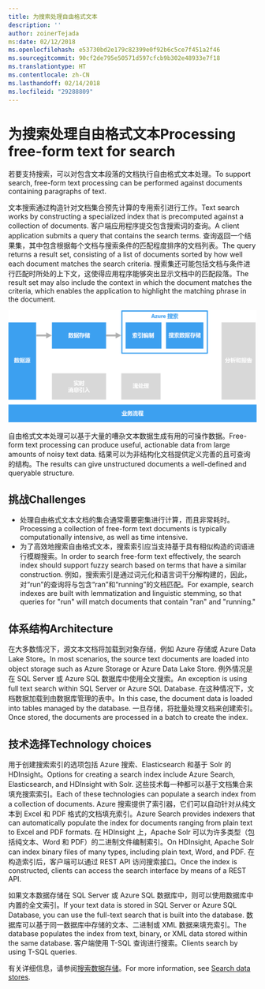 ```yaml
---
title: 为搜索处理自由格式文本
description: ''
author: zoinerTejada
ms:date: 02/12/2018
ms.openlocfilehash: e53730bd2e179c82399e0f92b6c5ce7f451a2f46
ms.sourcegitcommit: 90cf2de795e50571d597cfcb9b302e48933e7f18
ms.translationtype: HT
ms.contentlocale: zh-CN
ms.lasthandoff: 02/14/2018
ms.locfileid: "29288809"
---
```

# <a name="processing-free-form-text-for-search"></a><span data-ttu-id="0affb-102">为搜索处理自由格式文本</span><span class="sxs-lookup"><span data-stu-id="0affb-102">Processing free-form text for search</span></span>

<span data-ttu-id="0affb-103">若要支持搜索，可以对包含文本段落的文档执行自由格式文本处理。</span><span class="sxs-lookup"><span data-stu-id="0affb-103">To support search, free-form text processing can be performed against documents containing paragraphs of text.</span></span>

<span data-ttu-id="0affb-104">文本搜索通过构造针对文档集合预先计算的专用索引进行工作。</span><span class="sxs-lookup"><span data-stu-id="0affb-104">Text search works by constructing a specialized index that is precomputed against a collection of documents.</span></span> <span data-ttu-id="0affb-105">客户端应用程序提交包含搜索词的查询。</span><span class="sxs-lookup"><span data-stu-id="0affb-105">A client application submits a query that contains the search terms.</span></span> <span data-ttu-id="0affb-106">查询返回一个结果集，其中包含根据每个文档与搜索条件的匹配程度排序的文档列表。</span><span class="sxs-lookup"><span data-stu-id="0affb-106">The query returns a result set, consisting of a list of documents sorted by how well each document matches the search criteria.</span></span> <span data-ttu-id="0affb-107">搜索集还可能包括文档与条件进行匹配时所处的上下文，这使得应用程序能够突出显示文档中的匹配段落。</span><span class="sxs-lookup"><span data-stu-id="0affb-107">The result set may also include the context in which the document matches the criteria, which enables the application to highlight the matching phrase in the document.</span></span> 

![](./images/search-pipeline.png)

<span data-ttu-id="0affb-108">自由格式文本处理可以基于大量的嘈杂文本数据生成有用的可操作数据。</span><span class="sxs-lookup"><span data-stu-id="0affb-108">Free-form text processing can produce useful, actionable data from large amounts of noisy text data.</span></span> <span data-ttu-id="0affb-109">结果可以为非结构化文档提供定义完善的且可查询的结构。</span><span class="sxs-lookup"><span data-stu-id="0affb-109">The results can give unstructured documents a well-defined and queryable structure.</span></span>


## <a name="challenges"></a><span data-ttu-id="0affb-110">挑战</span><span class="sxs-lookup"><span data-stu-id="0affb-110">Challenges</span></span>

- <span data-ttu-id="0affb-111">处理自由格式文本文档的集合通常需要密集进行计算，而且非常耗时。</span><span class="sxs-lookup"><span data-stu-id="0affb-111">Processing a collection of free-form text documents is typically computationally intensive, as well as time intensive.</span></span>
- <span data-ttu-id="0affb-112">为了高效地搜索自由格式文本，搜索索引应当支持基于具有相似构造的词语进行模糊搜索。</span><span class="sxs-lookup"><span data-stu-id="0affb-112">In order to search free-form text effectively, the search index should support fuzzy search based on terms that have a similar construction.</span></span> <span data-ttu-id="0affb-113">例如，搜索索引是通过词元化和语言词干分解构建的，因此，对“run”的查询将与包含“ran”和“running”的文档匹配。</span><span class="sxs-lookup"><span data-stu-id="0affb-113">For example, search indexes are built with lemmatization and linguistic stemming, so that queries for "run" will match documents that contain "ran" and "running."</span></span>

## <a name="architecture"></a><span data-ttu-id="0affb-114">体系结构</span><span class="sxs-lookup"><span data-stu-id="0affb-114">Architecture</span></span>

<span data-ttu-id="0affb-115">在大多数情况下，源文本文档将加载到对象存储，例如 Azure 存储或 Azure Data Lake Store。</span><span class="sxs-lookup"><span data-stu-id="0affb-115">In most scenarios, the source text documents are loaded into object storage such as Azure Storage or Azure Data Lake Store.</span></span> <span data-ttu-id="0affb-116">例外情况是在 SQL Server 或 Azure SQL 数据库中使用全文搜索。</span><span class="sxs-lookup"><span data-stu-id="0affb-116">An exception is using full text search within SQL Server or Azure SQL Database.</span></span> <span data-ttu-id="0affb-117">在这种情况下，文档数据加载到由数据库管理的表中。</span><span class="sxs-lookup"><span data-stu-id="0affb-117">In this case, the document data is loaded into tables managed by the database.</span></span> <span data-ttu-id="0affb-118">一旦存储，将批量处理文档来创建索引。</span><span class="sxs-lookup"><span data-stu-id="0affb-118">Once stored, the documents are processed in a batch to create the index.</span></span>

## <a name="technology-choices"></a><span data-ttu-id="0affb-119">技术选择</span><span class="sxs-lookup"><span data-stu-id="0affb-119">Technology choices</span></span>

<span data-ttu-id="0affb-120">用于创建搜索索引的选项包括 Azure 搜索、Elasticsearch 和基于 Solr 的 HDInsight。</span><span class="sxs-lookup"><span data-stu-id="0affb-120">Options for creating a search index include Azure Search, Elasticsearch, and HDInsight with Solr.</span></span> <span data-ttu-id="0affb-121">这些技术每一种都可以基于文档集合来填充搜索索引。</span><span class="sxs-lookup"><span data-stu-id="0affb-121">Each of these technologies can populate a search index from a collection of documents.</span></span> <span data-ttu-id="0affb-122">Azure 搜索提供了索引器，它们可以自动针对从纯文本到 Excel 和 PDF 格式的文档填充索引。</span><span class="sxs-lookup"><span data-stu-id="0affb-122">Azure Search provides indexers that can automatically populate the index for documents ranging from plain text to Excel and PDF formats.</span></span> <span data-ttu-id="0affb-123">在 HDInsight 上，Apache Solr 可以为许多类型（包括纯文本、Word 和 PDF）的二进制文件编制索引。</span><span class="sxs-lookup"><span data-stu-id="0affb-123">On HDInsight, Apache Solr can index binary files of many types, including plain text, Word, and PDF.</span></span> <span data-ttu-id="0affb-124">在构造索引后，客户端可以通过 REST API 访问搜索接口。</span><span class="sxs-lookup"><span data-stu-id="0affb-124">Once the index is constructed, clients can access the search interface by means of a REST API.</span></span> 

<span data-ttu-id="0affb-125">如果文本数据存储在 SQL Server 或 Azure SQL 数据库中，则可以使用数据库中内置的全文索引。</span><span class="sxs-lookup"><span data-stu-id="0affb-125">If your text data is stored in SQL Server or Azure SQL Database, you can use the full-text search that is built into the database.</span></span> <span data-ttu-id="0affb-126">数据库可以基于同一数据库中存储的文本、二进制或 XML 数据来填充索引。</span><span class="sxs-lookup"><span data-stu-id="0affb-126">The database populates the index from text, binary, or XML data stored within the same database.</span></span> <span data-ttu-id="0affb-127">客户端使用 T-SQL 查询进行搜索。</span><span class="sxs-lookup"><span data-stu-id="0affb-127">Clients search by using T-SQL queries.</span></span> 

<span data-ttu-id="0affb-128">有关详细信息，请参阅[搜索数据存储](../technology-choices/search-options.md)。</span><span class="sxs-lookup"><span data-stu-id="0affb-128">For more information, see [Search data stores](../technology-choices/search-options.md).</span></span>
